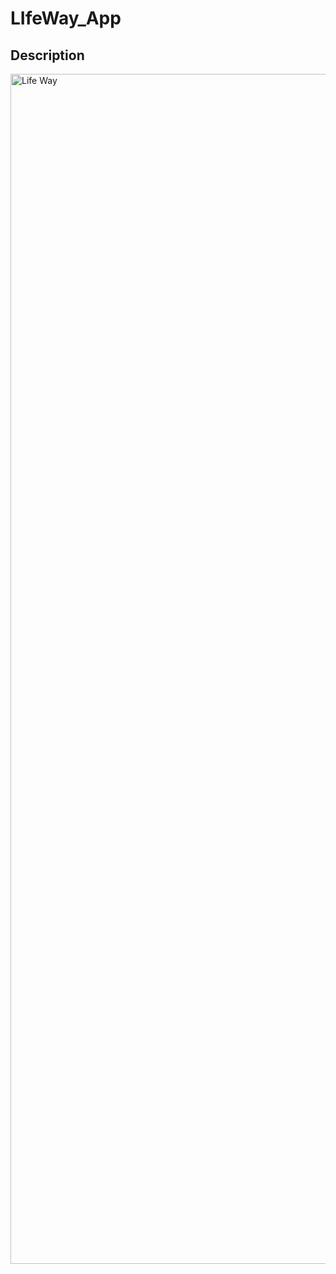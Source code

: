 # LIfeWay_App

## Description

<img width="1904" alt="Life Way" src="https://github.com/GDSC-UOT/LIfeWay_App/assets/129291090/38cc619c-4964-4cfa-a9e7-68dd672ab192">

